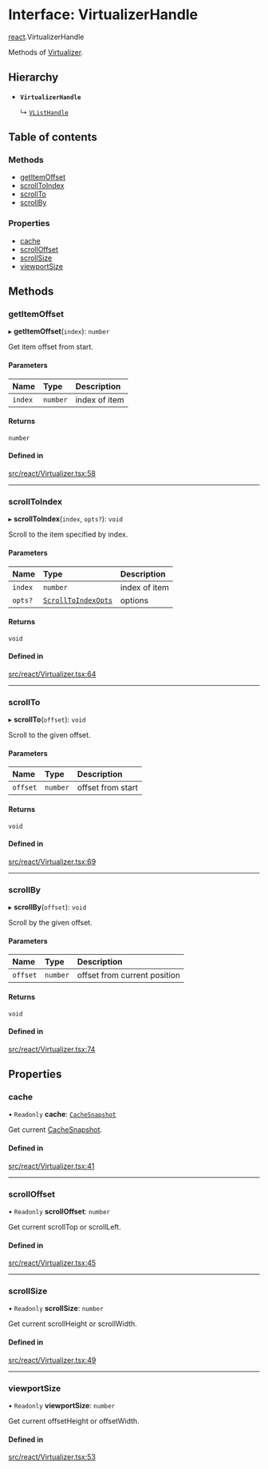 # Interface: VirtualizerHandle

[react](../modules/react.md).VirtualizerHandle

Methods of [Virtualizer](../modules/react.md#virtualizer).

## Hierarchy

- **`VirtualizerHandle`**

  ↳ [`VListHandle`](react.VListHandle.md)

## Table of contents

### Methods

- [getItemOffset](react.VirtualizerHandle.md#getitemoffset)
- [scrollToIndex](react.VirtualizerHandle.md#scrolltoindex)
- [scrollTo](react.VirtualizerHandle.md#scrollto)
- [scrollBy](react.VirtualizerHandle.md#scrollby)

### Properties

- [cache](react.VirtualizerHandle.md#cache)
- [scrollOffset](react.VirtualizerHandle.md#scrolloffset)
- [scrollSize](react.VirtualizerHandle.md#scrollsize)
- [viewportSize](react.VirtualizerHandle.md#viewportsize)

## Methods

### getItemOffset

▸ **getItemOffset**(`index`): `number`

Get item offset from start.

#### Parameters

| Name | Type | Description |
| :------ | :------ | :------ |
| `index` | `number` | index of item |

#### Returns

`number`

#### Defined in

[src/react/Virtualizer.tsx:58](https://github.com/inokawa/virtua/blob/8bd5d933/src/react/Virtualizer.tsx#L58)

___

### scrollToIndex

▸ **scrollToIndex**(`index`, `opts?`): `void`

Scroll to the item specified by index.

#### Parameters

| Name | Type | Description |
| :------ | :------ | :------ |
| `index` | `number` | index of item |
| `opts?` | [`ScrollToIndexOpts`](react.ScrollToIndexOpts.md) | options |

#### Returns

`void`

#### Defined in

[src/react/Virtualizer.tsx:64](https://github.com/inokawa/virtua/blob/8bd5d933/src/react/Virtualizer.tsx#L64)

___

### scrollTo

▸ **scrollTo**(`offset`): `void`

Scroll to the given offset.

#### Parameters

| Name | Type | Description |
| :------ | :------ | :------ |
| `offset` | `number` | offset from start |

#### Returns

`void`

#### Defined in

[src/react/Virtualizer.tsx:69](https://github.com/inokawa/virtua/blob/8bd5d933/src/react/Virtualizer.tsx#L69)

___

### scrollBy

▸ **scrollBy**(`offset`): `void`

Scroll by the given offset.

#### Parameters

| Name | Type | Description |
| :------ | :------ | :------ |
| `offset` | `number` | offset from current position |

#### Returns

`void`

#### Defined in

[src/react/Virtualizer.tsx:74](https://github.com/inokawa/virtua/blob/8bd5d933/src/react/Virtualizer.tsx#L74)

## Properties

### cache

• `Readonly` **cache**: [`CacheSnapshot`](react.CacheSnapshot.md)

Get current [CacheSnapshot](react.CacheSnapshot.md).

#### Defined in

[src/react/Virtualizer.tsx:41](https://github.com/inokawa/virtua/blob/8bd5d933/src/react/Virtualizer.tsx#L41)

___

### scrollOffset

• `Readonly` **scrollOffset**: `number`

Get current scrollTop or scrollLeft.

#### Defined in

[src/react/Virtualizer.tsx:45](https://github.com/inokawa/virtua/blob/8bd5d933/src/react/Virtualizer.tsx#L45)

___

### scrollSize

• `Readonly` **scrollSize**: `number`

Get current scrollHeight or scrollWidth.

#### Defined in

[src/react/Virtualizer.tsx:49](https://github.com/inokawa/virtua/blob/8bd5d933/src/react/Virtualizer.tsx#L49)

___

### viewportSize

• `Readonly` **viewportSize**: `number`

Get current offsetHeight or offsetWidth.

#### Defined in

[src/react/Virtualizer.tsx:53](https://github.com/inokawa/virtua/blob/8bd5d933/src/react/Virtualizer.tsx#L53)
